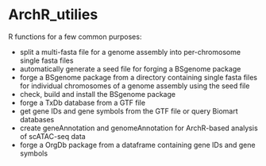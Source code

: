 # ArchR_utilies
R functions for a few common purposes:  
- split a multi-fasta file for a genome assembly into per-chromosome single fasta files
- automatically generate a seed file for forging a BSgenome package
- forge a BSgenome package from a directory containing single fasta files for individual chromosomes of a genome assembly using the seed file
- check, build and install the BSgenome package
- forge a TxDb database from a GTF file
- get gene IDs and gene symbols from the GTF file or query Biomart databases
- create geneAnnotation and genomeAnnotation for ArchR-based analysis of scATAC-seq data
- forge a OrgDb package from a dataframe containing gene IDs and gene symbols
